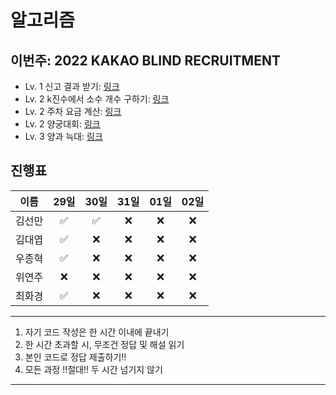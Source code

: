 # 알고리즘

## 이번주: 2022 KAKAO BLIND RECRUITMENT

- Lv. 1 신고 결과 받기: [링크](https://school.programmers.co.kr/learn/courses/30/lessons/92334)
- Lv. 2 k진수에서 소수 개수 구하기: [링크](https://school.programmers.co.kr/learn/courses/30/lessons/92335)
- Lv. 2 주차 요금 계산: [링크](https://school.programmers.co.kr/learn/courses/30/lessons/92341)
- Lv. 2 양궁대회: [링크](https://school.programmers.co.kr/learn/courses/30/lessons/92342)
- Lv. 3 양과 늑대: [링크](https://school.programmers.co.kr/learn/courses/30/lessons/92343)

## 진행표

|  이름  | 29일 | 30일 | 31일 | 01일 | 02일 |
| :----: | :--: | :--: | :--: | :--: | :--: |
| 김선만 |  ✅  |  ✅  |  ❌  |  ❌  |  ❌  |
| 김대엽 |  ✅  |  ❌  |  ❌  |  ❌  |  ❌  |
| 우종혁 |  ✅  |  ❌  |  ❌  |  ❌  |  ❌  |
| 위연주 |  ❌  |  ❌  |  ❌  |  ❌  |  ❌  |
| 최화경 |  ✅  |  ❌  |  ❌  |  ❌  |  ❌  |

---

1. 자기 코드 작성은 한 시간 이내에 끝내기
2. 한 시간 초과할 시, 무조건 정답 및 해설 읽기
3. 본인 코드로 정답 제출하기!!
4. 모든 과정 !!절대!! 두 시간 넘기지 않기

---
